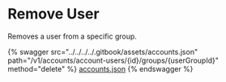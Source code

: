 # Remove User

Removes a user from a specific group.

{% swagger src="../../../../.gitbook/assets/accounts.json" path="/v1/accounts/account-users/{id}/groups/{userGroupId}" method="delete" %}
[accounts.json](../../../../.gitbook/assets/accounts.json)
{% endswagger %}
